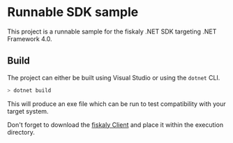 # Runnable SDK sample

This project is a runnable sample for the fiskaly .NET SDK targeting .NET Framework 4.0.

## Build

The project can either be built using Visual Studio or using the `dotnet` CLI.

```bash
> dotnet build
```

This will produce an exe file which can be run to test compatibility with your target system.

Don't forget to download the [fiskaly Client](https://developer.fiskaly.com/downloads) and place it within the execution directory.
